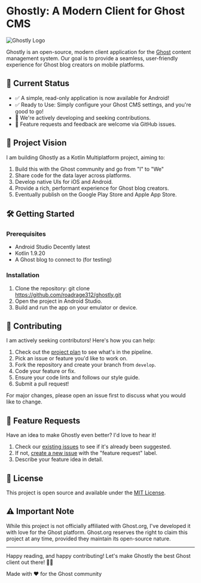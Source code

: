 # Ghostly: A Modern Client for Ghost CMS

![Ghostly Logo](https://raw.githubusercontent.com/roadrage312/ghostly/develop/androidApp/src/main/res/mipmap-xxxhdpi/ic_launcher.webp)

Ghostly is an open-source, modern client application for the [Ghost](https://ghost.org/) content management system. Our goal is to provide a seamless, user-friendly experience for Ghost blog creators on mobile platforms.

## 🚀 Current Status

- ✅ A simple, read-only application is now available for Android!
- ✅ Ready to Use: Simply configure your Ghost CMS settings, and you're good to go!
- 🔄 We're actively developing and seeking contributions.
- 🌟 Feature requests and feedback are welcome via GitHub issues.

## 🎯 Project Vision

I am building Ghostly as a Kotlin Multiplatform project, aiming to:

1. Build this with the Ghost community and go from "I" to "We"
2. Share code for the data layer across platforms.
3. Develop native UIs for iOS and Android.
4. Provide a rich, performant experience for Ghost blog creators.
5. Eventually publish on the Google Play Store and Apple App Store.

## 🛠 Getting Started

### Prerequisites

- Android Studio Decently latest
- Kotlin 1.9.20
- A Ghost blog to connect to (for testing)

### Installation

1. Clone the repository: git clone https://github.com/roadrage312/ghostly.git
2. Open the project in Android Studio.
3. Build and run the app on your emulator or device.

## 🤝 Contributing

I am actively seeking contributors! Here's how you can help:

1. Check out the [project plan](https://github.com/roadrage312/ghostly/projects/1) to see what's in the pipeline.
2. Pick an issue or feature you'd like to work on.
3. Fork the repository and create your branch from `develop`.
4. Code your feature or fix.
5. Ensure your code lints and follows our style guide.
6. Submit a pull request!

For major changes, please open an issue first to discuss what you would like to change.

## 🚀 Feature Requests

Have an idea to make Ghostly even better? I'd love to hear it!

1. Check our [existing issues](https://github.com/roadrage312/ghostly/issues) to see if it's already been suggested.
2. If not, [create a new issue](https://github.com/roadrage312/ghostly/issues/new) with the "feature request" label.
3. Describe your feature idea in detail.

## 📜 License

This project is open source and available under the [MIT License](LICENSE).

## ⚠️ Important Note

While this project is not officially affiliated with Ghost.org, I've developed it with love for the Ghost platform. Ghost.org reserves the right to claim this project at any time, provided they maintain its open-source nature.

---

Happy reading, and happy contributing! Let's make Ghostly the best Ghost client out there! 👻📱

Made with ❤️ for the Ghost community
